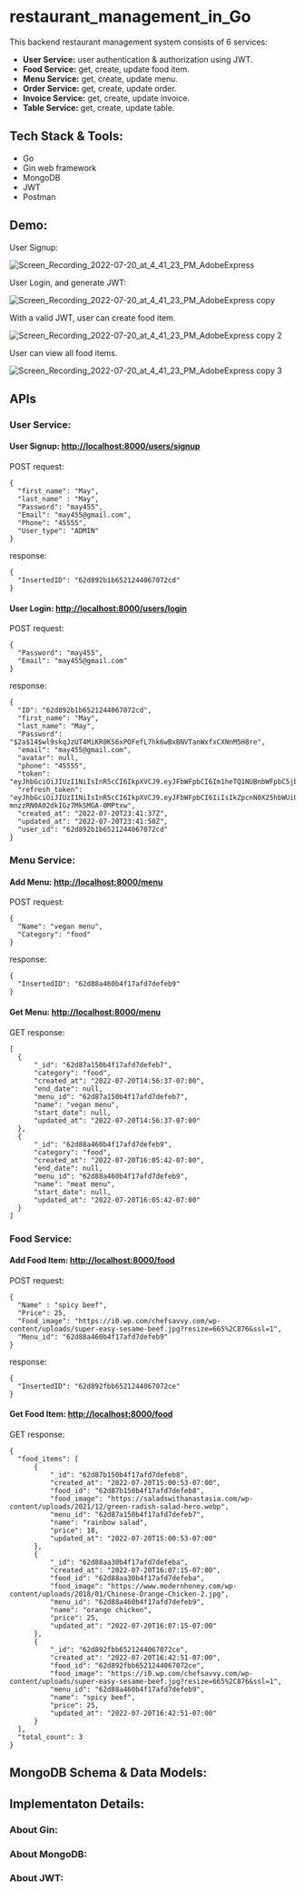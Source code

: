 # restaurant_management_in_Go

This backend restaurant management system consists of 6 services:
* __User Service:__ user authentication & authorization using JWT.
* __Food Service:__ get, create, update food item.
* __Menu Service:__ get, create, update menu.
* __Order Service:__ get, create, update order.
* __Invoice Service:__ get, create, update invoice. 
* __Table Service:__ get, create, update table.

## Tech Stack & Tools:
* Go 
* Gin web framework
* MongoDB
* JWT 
* Postman

## Demo:
User Signup:

![Screen_Recording_2022-07-20_at_4_41_23_PM_AdobeExpress](https://user-images.githubusercontent.com/101481587/180126180-7dd43c96-ccf8-4b4a-b4e2-643ab5ae3dce.gif)

User Login, and generate JWT:

![Screen_Recording_2022-07-20_at_4_41_23_PM_AdobeExpress copy](https://user-images.githubusercontent.com/101481587/180126438-1a6a8489-b224-419b-a7bc-5735515c1509.gif)

With a valid JWT, user can create food item.

![Screen_Recording_2022-07-20_at_4_41_23_PM_AdobeExpress copy 2](https://user-images.githubusercontent.com/101481587/180127413-c9602305-3bac-4a46-8019-a0310be40eda.gif)

User can view all food items.

![Screen_Recording_2022-07-20_at_4_41_23_PM_AdobeExpress copy 3](https://user-images.githubusercontent.com/101481587/180127577-85e7862a-cc5c-4b8c-8210-18ba9a5f0cc3.gif)



## APIs
### User Service:
  #### User Signup: <http://localhost:8000/users/signup>
  POST request:
  ```
  {
    "first_name": "May",
    "last_name" : "May",
    "Password": "may455",
    "Email": "may455@gmail.com",
    "Phone": "45555",
    "User_type": "ADMIN"
  }
  ```
  response:
  ```
  {
    "InsertedID": "62d892b1b6521244067072cd"
  }
  ```
  #### User Login: <http://localhost:8000/users/login>
  POST request:
  ```
  {
    "Password": "may455",
    "Email": "may455@gmail.com"
  }
  ```
  response:
  ```
  {
    "ID": "62d892b1b6521244067072cd",
    "first_name": "May",
    "last_name": "May",
    "Password": "$2a$14$wl9skqJzUT4MiKR0KS6xPOFefL7hk6wBxBNVTanWxfxCXNnM5H8re",
    "email": "may455@gmail.com",
    "avatar": null,
    "phone": "45555",
    "token":  "eyJhbGciOiJIUzI1NiIsInR5cCI6IkpXVCJ9.eyJFbWFpbCI6Im1heTQ1NUBnbWFpbC5jb20iLCJGaXJzdF9uYW1lIjoiTWF5IiwiTGFzdF9uYW1lIjoiTWF5IiwiVWlkIjoiNjJkODkyYjFiNjUyMTI0NDA2NzA3MmNkIiwiZXhwIjoxNjU4NDQ2OTEwfQ.hgyHJwYlSu630Z0zEQ2C24EV7L2KHIN9vZ2fmm5FfkQ",
    "refresh_token": "eyJhbGciOiJIUzI1NiIsInR5cCI6IkpXVCJ9.eyJFbWFpbCI6IiIsIkZpcnN0X25hbWUiOiIiLCJMYXN0X25hbWUiOiIiLCJVaWQiOiIiLCJleHAiOjE2NTg5NjUzMTB9.eSrEPnhz5ZkBx-mnzzRN0A02dkIGz7MkSMGA-0MPtxw",
    "created_at": "2022-07-20T23:41:37Z",
    "updated_at": "2022-07-20T23:41:50Z",
    "user_id": "62d892b1b6521244067072cd"
  }
  ```  
### Menu Service: 
#### Add Menu: <http://localhost:8000/menu>
  POST request:
  ```
  {
    "Name": "vegan menu",
    "Category": "food"
  }
  ```
  response:
  ```
  {
    "InsertedID": "62d88a460b4f17afd7defeb9"
  }
  ```
 #### Get Menu: <http://localhost:8000/menu>
   GET response:
  ```
  [
    {
        "_id": "62d87a150b4f17afd7defeb7",
        "category": "food",
        "created_at": "2022-07-20T14:56:37-07:00",
        "end_date": null,
        "menu_id": "62d87a150b4f17afd7defeb7",
        "name": "vegan menu",
        "start_date": null,
        "updated_at": "2022-07-20T14:56:37-07:00"
    },
    {
        "_id": "62d88a460b4f17afd7defeb9",
        "category": "food",
        "created_at": "2022-07-20T16:05:42-07:00",
        "end_date": null,
        "menu_id": "62d88a460b4f17afd7defeb9",
        "name": "meat menu",
        "start_date": null,
        "updated_at": "2022-07-20T16:05:42-07:00"
    }
  ]
  ``` 
### Food Service:
#### Add Food Item: <http://localhost:8000/food>
  POST request:
  ```
  {
    "Name" : "spicy beef",
    "Price": 25,
    "Food_image": "https://i0.wp.com/chefsavvy.com/wp-content/uploads/super-easy-sesame-beef.jpg?resize=665%2C876&ssl=1",
    "Menu_id": "62d88a460b4f17afd7defeb9"
  }
  ```
  response:
  ```
  {
    "InsertedID": "62d892fbb6521244067072ce"
  }
  ```
#### Get Food Item: <http://localhost:8000/food>
  GET response:
  ```
  {
    "food_items": [
        {
            "_id": "62d87b150b4f17afd7defeb8",
            "created_at": "2022-07-20T15:00:53-07:00",
            "food_id": "62d87b150b4f17afd7defeb8",
            "food_image": "https://saladswithanastasia.com/wp-content/uploads/2021/12/green-radish-salad-hero.webp",
            "menu_id": "62d87a150b4f17afd7defeb7",
            "name": "rainbow salad",
            "price": 18,
            "updated_at": "2022-07-20T15:00:53-07:00"
        },
        {
            "_id": "62d88aa30b4f17afd7defeba",
            "created_at": "2022-07-20T16:07:15-07:00",
            "food_id": "62d88aa30b4f17afd7defeba",
            "food_image": "https://www.modernhoney.com/wp-content/uploads/2018/01/Chinese-Orange-Chicken-2.jpg",
            "menu_id": "62d88a460b4f17afd7defeb9",
            "name": "orange chicken",
            "price": 25,
            "updated_at": "2022-07-20T16:07:15-07:00"
        },
        {
            "_id": "62d892fbb6521244067072ce",
            "created_at": "2022-07-20T16:42:51-07:00",
            "food_id": "62d892fbb6521244067072ce",
            "food_image": "https://i0.wp.com/chefsavvy.com/wp-content/uploads/super-easy-sesame-beef.jpg?resize=665%2C876&ssl=1",
            "menu_id": "62d88a460b4f17afd7defeb9",
            "name": "spicy beef",
            "price": 25,
            "updated_at": "2022-07-20T16:42:51-07:00"
        }
    ],
    "total_count": 3
  }
  ```

## MongoDB Schema & Data Models:



## Implementaton Details:
### About Gin:

### About MongoDB:

### About JWT:



